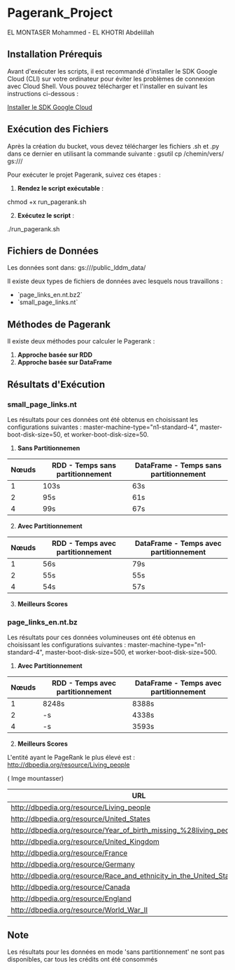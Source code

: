 # Pagerank_Project 

EL MONTASER Mohammed - EL KHOTRI Abdelillah

## Installation Prérequis



Avant d'exécuter les scripts, il est recommandé d'installer le SDK Google Cloud (CLI) sur votre ordinateur pour éviter les problèmes de connexion avec Cloud Shell. Vous pouvez télécharger et l'installer en suivant les instructions ci-dessous :

[Installer le SDK Google Cloud](https://cloud.google.com/sdk/docs/install?hl=fr)



## Exécution des Fichiers

Après la création du bucket, vous devez télécharger les fichiers .sh et .py dans ce dernier en utilisant la commande suivante : gsutil cp /chemin/vers/<fichier> gs://<nom-du-bucket>/



Pour exécuter le projet Pagerank, suivez ces étapes :

1. **Rendez le script exécutable** :

chmod +x run_pagerank.sh

2. **Exécutez le script** :

./run_pagerank.sh



## Fichiers de Données

Les données sont dans: gs:///public_lddm_data/

Il existe deux types de fichiers de données avec lesquels nous travaillons :

- \`page_links_en.nt.bz2\`
- \`small_page_links.nt\`



## Méthodes de Pagerank



Il existe deux méthodes pour calculer le Pagerank :

1. **Approche basée sur RDD**
2. **Approche basée sur DataFrame**



## Résultats d'Exécution 



### small_page_links.nt

Les résultats pour ces données ont été obtenus en choisissant les configurations suivantes : master-machine-type="n1-standard-4", master-boot-disk-size=50, et worker-boot-disk-size=50.


 1. **Sans Partitionnemen**

| Nœuds | RDD - Temps sans partitionnement | DataFrame - Temps sans partitionnement |
|-------|----------------------------------|---------------------------------------|
| 1     | 103s                             | 63s                                   |
| 2     | 95s                              | 61s                                   |
| 4     | 99s                              | 67s                                   |

2. **Avec Partitionnement**

| Nœuds | RDD - Temps avec partitionnement | DataFrame - Temps avec partitionnement |
|-------|----------------------------------|----------------------------------------|
| 1     | 56s                              | 79s                                   |
| 2     | 55s                              | 55s                                    |
| 4     | 54s                              | 57s                                    |

3. **Meilleurs Scores**

### page_links_en.nt.bz

Les résultats pour ces données volumineuses ont été obtenus en choisissant les configurations suivantes : master-machine-type="n1-standard-4", master-boot-disk-size=500, et worker-boot-disk-size=500.

1. **Avec Partitionnement**

| Nœuds | RDD - Temps avec partitionnement | DataFrame - Temps avec partitionnement |
|-------|----------------------------------|----------------------------------------|
| 1     | 8248s                            | 8388s                                  |
| 2     | -s                                | 4338s                                      |
| 4     | -s                                | 3593s                                      |


2. **Meilleurs Scores**

L'entité ayant le PageRank le plus élevé est : http://dbpedia.org/resource/Living_people

( Imge mountasser)

| URL | Rank |
| --- | ---- |
| <http://dbpedia.org/resource/Living_people> | 38525.86 |
| <http://dbpedia.org/resource/United_States> | 7267.18 |
| <http://dbpedia.org/resource/Year_of_birth_missing_%28living_people%29> | 4666.78 |
| <http://dbpedia.org/resource/United_Kingdom> | 2853.39 |
| <http://dbpedia.org/resource/France> | 2765.00 |
| <http://dbpedia.org/resource/Germany> | 2423.81 |
| <http://dbpedia.org/resource/Race_and_ethnicity_in_the_United_States_Census> | 2260.67 |
| <http://dbpedia.org/resource/Canada> | 2195.43 |
| <http://dbpedia.org/resource/England> | 2190.84 |
| <http://dbpedia.org/resource/World_War_II> | 2007.83 |


## Note 

Les résultats pour les données en mode 'sans partitionnement' ne sont pas disponibles, car tous les crédits ont été consommés

